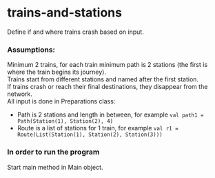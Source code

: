# trains-and-stations
Define if and where trains crash based on input.

### Assumptions:
Minimum 2 trains, for each train minimum path is 2 stations (the first is where the train begins its journey).  
Trains start from different stations and named after the first station.  
If trains crash or reach their final destinations, they disappear from the network.  
All input is done in Preparations class:  
* Path is 2 stations and length in between, for example `val path1 = Path(Station(1), Station(2), 4)`
* Route is a list of stations for 1 train, for example `val r1 = Route(List(Station(1), Station(2), Station(3)))`  


### In order to run the program
Start main method in Main object.
